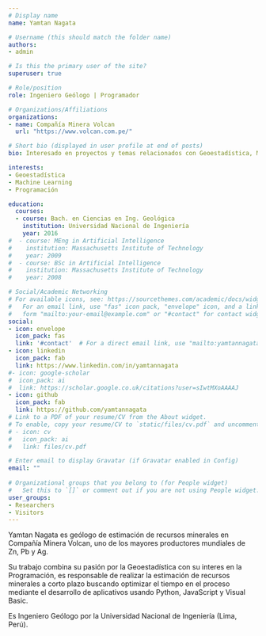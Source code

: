 ```yaml
---
# Display name
name: Yamtan Nagata

# Username (this should match the folder name)
authors:
- admin

# Is this the primary user of the site?
superuser: true

# Role/position
role: Ingeniero Geólogo | Programador

# Organizations/Affiliations
organizations:
- name: Compañía Minera Volcan
  url: "https://www.volcan.com.pe/"

# Short bio (displayed in user profile at end of posts)
bio: Interesado en proyectos y temas relacionados con Geoestadística, Machine Learning y Programación.

interests:
- Geoestadística
- Machine Learning
- Programación

education:
  courses:
  - course: Bach. en Ciencias en Ing. Geológica
    institution: Universidad Nacional de Ingeniería
    year: 2016
#  - course: MEng in Artificial Intelligence
#    institution: Massachusetts Institute of Technology
#    year: 2009
#  - course: BSc in Artificial Intelligence
#    institution: Massachusetts Institute of Technology
#    year: 2008

# Social/Academic Networking
# For available icons, see: https://sourcethemes.com/academic/docs/widgets/#icons
#   For an email link, use "fas" icon pack, "envelope" icon, and a link in the
#   form "mailto:your-email@example.com" or "#contact" for contact widget.
social:
- icon: envelope
  icon_pack: fas
  link: '#contact'  # For a direct email link, use "mailto:yamtannagata@gmail.com".
- icon: linkedin
  icon_pack: fab
  link: https://www.linkedin.com/in/yamtannagata
#- icon: google-scholar
#  icon_pack: ai
#  link: https://scholar.google.co.uk/citations?user=sIwtMXoAAAAJ
- icon: github
  icon_pack: fab
  link: https://github.com/yamtannagata
# Link to a PDF of your resume/CV from the About widget.
# To enable, copy your resume/CV to `static/files/cv.pdf` and uncomment the lines below.  
# - icon: cv
#   icon_pack: ai
#   link: files/cv.pdf

# Enter email to display Gravatar (if Gravatar enabled in Config)
email: ""
  
# Organizational groups that you belong to (for People widget)
#   Set this to `[]` or comment out if you are not using People widget.  
user_groups:
- Researchers
- Visitors
---
```


Yamtan Nagata es geólogo de estimación de recursos minerales en Compañía Minera Volcan, uno de los mayores productores mundiales de Zn, Pb y Ag.

Su trabajo combina su pasión por la Geoestadística con su interes en la Programación, es responsable de realizar la estimación de recursos minerales a corto plazo buscando optimizar el tiempo en el proceso mediante el desarrollo de aplicativos usando Python, JavaScript y Visual Basic.

Es Ingeniero Geólogo por la Universidad Nacional de Ingeniería (Lima, Perú).
